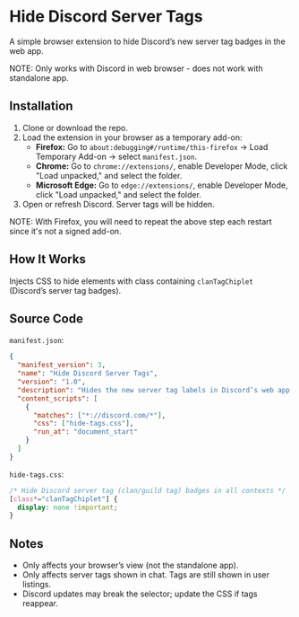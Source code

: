 # Hide Discord Server Tags

A simple browser extension to hide Discord’s new server tag badges in the web app.

NOTE: Only works with Discord in web browser - does not work with standalone app.

## Installation

1. Clone or download the repo.
2. Load the extension in your browser as a temporary add-on:
   - **Firefox:** Go to `about:debugging#/runtime/this-firefox` -> Load Temporary Add-on -> select `manifest.json`.
   - **Chrome:** Go to `chrome://extensions/`, enable Developer Mode, click "Load unpacked," and select the folder.
   - **Microsoft Edge:** Go to `edge://extensions/`, enable Developer Mode, click "Load unpacked," and select the folder.
3. Open or refresh Discord. Server tags will be hidden.

NOTE: With Firefox, you will need to repeat the above step each restart since it's not a signed add-on.

## How It Works

Injects CSS to hide elements with class containing `clanTagChiplet` (Discord’s server tag badges).

## Source Code

`manifest.json`:
```json
{
  "manifest_version": 3,
  "name": "Hide Discord Server Tags",
  "version": "1.0",
  "description": "Hides the new server tag labels in Discord’s web app.",
  "content_scripts": [
    {
      "matches": ["*://discord.com/*"],
      "css": ["hide-tags.css"],
      "run_at": "document_start"
    }
  ]
}
```


`hide-tags.css`:
```css
/* Hide Discord server tag (clan/guild tag) badges in all contexts */
[class*="clanTagChiplet"] {
  display: none !important;
}
```

## Notes

- Only affects your browser’s view (not the standalone app).
- Only affects server tags shown in chat. Tags are still shown in user listings.
- Discord updates may break the selector; update the CSS if tags reappear.
